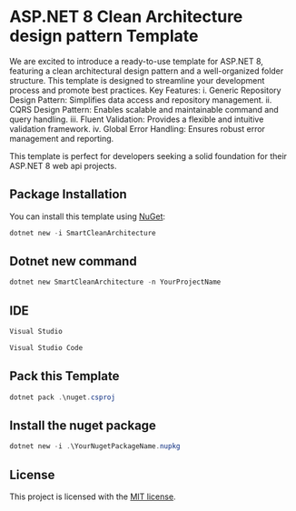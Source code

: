 # ASP.NET 8 Clean Architecture design pattern Template

We are excited to introduce a ready-to-use template for  ASP.NET 8, featuring a clean architectural design pattern and a well-organized folder structure. This template is designed to streamline your development process and promote best practices.
Key Features:
i.   Generic Repository Design Pattern: Simplifies data access and repository management.
ii.  CQRS Design Pattern: Enables scalable and maintainable command and query handling.
iii. Fluent Validation: Provides a flexible and intuitive validation framework.
iv.  Global Error Handling: Ensures robust error management and reporting.

This template is perfect for developers seeking a solid foundation for their ASP.NET 8 web api projects.



## Package Installation

You can install this template using [NuGet](https://www.nuget.org/packages/AspNetCoreTemplate):

```powershell
dotnet new -i SmartCleanArchitecture
```

## Dotnet new command

```powershell
dotnet new SmartCleanArchitecture -n YourProjectName
```

## IDE
```powershell
Visual Studio
```
```powershell
Visual Studio Code
```

## Pack this Template

```powershell
dotnet pack .\nuget.csproj
```

## Install the nuget package
```powershell
dotnet new -i .\YourNugetPackageName.nupkg
```


## License

This project is licensed with the [MIT license](LICENSE).
